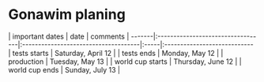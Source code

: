 Gonawim planing
===================


| important dates  |          date |     comments                    |
-------|:----------------------------------|:-------------------------------------|:-----|:----------------------------
| tests starts     |    Saturday, April 12 | 
| tests ends     |    Monday, May 12 |
| production     |    Tuesday, May 13   |
| world cup starts     |    Thursday, June 12  | 
| world cup ends     |    Sunday, July 13 |
